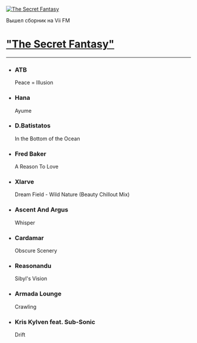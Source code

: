 [![The Secret Fantasy](https://viifm.art/data/image/Eswwz9YYtsQ.jpg)][1]

Вышел сборник на Vii FM

# ["The Secret Fantasy"][1]

---

- ### ATB
  Peace = Illusion

- ### Hana
  Ayume

- ### D.Batistatos
  In the Bottom of the Ocean

- ### Fred Baker
  A Reason To Love

- ### Xlarve
  Dream Field - Wild Nature (Beauty Chillout Mix)

- ### Ascent And Argus
  Whisper

- ### Cardamar
  Obscure Scenery

- ### Reasonandu
  Sibyl's Vision

- ### Armada Lounge
  Crawling

- ### Kris Kylven feat. Sub-Sonic
  Drift

  
[1]: https://t.me/viifm_lux/550
